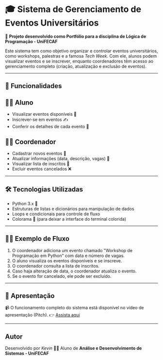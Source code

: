 # 🎓 Sistema de Gerenciamento de Eventos Universitários

📌 **Projeto desenvolvido como Portfólio para a disciplina de Lógica de Programação - UniFECAF**

Este sistema tem como objetivo organizar e controlar eventos universitários, como workshops, palestras e a famosa *Tech Week*.
Com ele, alunos podem visualizar eventos e se inscrever, enquanto coordenadores têm acesso ao gerenciamento completo (criação, atualização e exclusão de eventos).

---

## 🚀 Funcionalidades

## 👨‍🎓 Aluno

* Visualizar eventos disponíveis 📅
* Inscrever-se em eventos ✍️
* Conferir os detalhes de cada evento 🔎

## 👩‍🏫 Coordenador

* Cadastrar novos eventos 📝
* Atualizar informações (data, descrição, vagas) 🔄
* Visualizar lista de inscritos 👥
* Excluir eventos cancelados ❌

---

## 🛠️ Tecnologias Utilizadas

* Python 3.x 🐍
* Estruturas de listas e dicionários para manipulação de dados
* Loops e condicionais para controle de fluxo
* Colorama 🎨 (para deixar a interface do terminal colorida)

---

## 🧑‍🏫 Exemplo de Fluxo

1. O coordenador adiciona um evento chamado "Workshop de Programação em Python" com data e número de vagas.
2. O aluno visualiza os eventos disponíveis e se inscreve.
3. O coordenador consulta a lista de inscritos.
4. Caso haja alteração de data, o coordenador atualiza o evento.
5. Se o evento for cancelado, ele pode ser excluído.

---

## 🎥 Apresentação

📹 O funcionamento completo do sistema está disponível no vídeo de apresentação (Pitch).
👉 [Assista aqui](COLE_O_LINK_AQUI)

---

## Autor

Desenvolvido por *Kevin* 👨‍💻
Aluno de **Análise e Desenvolvimento de Sistemas - UniFECAF**
